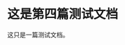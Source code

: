<properties
	pageTitle="这是第四篇 | Azure"
	description="这是第四篇测试文档"
	services="demo-service"
	documentationCenter=""
	authors=""
	manager=""
	editor=""/>

<tags
	ms.service="demo-service"
	ms.date=""
	wacn.date="09/08/2016"/>


# 这是第四篇测试文档

这只是一篇测试文档。